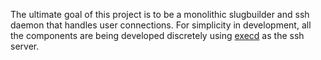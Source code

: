 The ultimate goal of this project is to be a monolithic slugbuilder and ssh 
daemon that handles user connections. For simplicity in development, all the 
components are being developed discretely using 
[execd](https://github.com/progrium/execd) as the ssh server.
